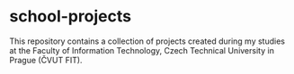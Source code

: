# school-projects
This repository contains a collection of projects created during my studies at the Faculty of Information Technology, Czech Technical University in Prague (ČVUT FIT).
